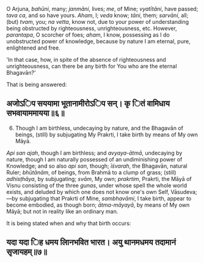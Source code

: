 O Arjuna, *bahūni*, many; *janmāni*, lives; *me*, of Mine; *vyatītāni*, have passed; *tava ca*, and so have yours. *Aham*, I; *veda* know; *tāni*, them; *sarvāni*, all; (but) *tvam*, you; *na vetta*, know not, due to your power of understanding being obstructed by righteousness, unrighteousness, etc. However, *parantapa*, O scorcher of foes; *aham*, I know, possessing as I do unobstructed power of knowledge, because by nature I am eternal, pure, enlightened and free.

'In that case, how, in spite of the absence of righteousness and unrighteousness, can there be any birth for You who are the eternal Bhagavān?'

That is being answered:

## अजोऽिप सययामा भूतानामीरोऽिप सन्। कृ ितं वामिधाय सभवायाममायया॥६॥

6. Though I am birthless, undecaying by nature, and the Bhagavān of beings, (still) by subjugating My Prakrti, I take birth by means of My own Māyā.

*Api san ajah*, though I am birthless; and *avyaya-ātmā*, undecaying by nature, though I am naturally possessed of an undiminishing power of Knowledge; and so also *api san*, though; *īśvarah*, the Bhagavān, natural Ruler; *bhūtānām*, of beings, from Brahmā to a clump of grass; (still) *adhisṭhāya*, by subjugating; *svām*, My own; *prakrtim*, Prakrti, the Māyā of Visnu consisting of the three *gunas*, under whose spell the whole world exists, and deluded by which one does not know one's own Self, Vāsudeva;—by subjugating that Prakrti of Mine, *sambhavāmi*, I take birth, appear to become embodied, as though born; *ātma-māyayā*, by means of My own Māyā; but not in reality like an ordinary man.

It is being stated when and why that birth occurs:

## यदा यदा िह धमय लािनभवित भारत। अयु थानमधमय तदामानं सृजायहम्॥७॥
